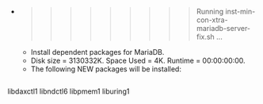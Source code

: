 * >>>>>>>>> Running inst-min-con-xtra-mariadb-server-fix.sh ...
  * Install dependent packages for MariaDB.
  * Disk size = 3130332K. Space Used = 4K. Runtime = 00:00:00:00.
  * The following NEW packages will be installed:
  ```bash
libdaxctl1 libndctl6 libpmem1 liburing1
  ```
